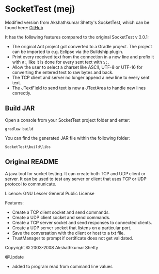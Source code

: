 # SocketTest (mej)

Modified version from Akshathkumar Shetty's SocketTest, which can be found here:
[GitHub](https://github.com/akshath/SocketTest)

It has the following features compared to the original SocketTest v 3.0.1:
 * The original Ant project got converted to a Gradle project. The project can be imported to e.g. Eclipse via the Buildship plugin.
 * Print every received text from the connection in a new line and prefix it with `R:`, like it is done for every sent text with `S:`.
 * Allow the user to select a charset like ASCII, UTF-8 or UTF-16 for converting the entered text to raw bytes and back.
 * The TCP client and server no longer append a new line to every sent text.
 * The JTextField to send text is now a JTextArea to handle new lines correctly.

## Build JAR
Open a console from your SocketTest project folder and enter:

```console
gradlew build
```

You can find the generated JAR file within the following folder:

```console
SocketTest\build\libs
```

## Original README

A java tool for socket testing. It can create both TCP and UDP client or server. It can be used to test any server or client that uses TCP or UDP protocol to communicate.

Licence: GNU Lesser General Public License

Features:
 * Create a TCP client socket and send commands.
 * Create a UDP client socket and send commands.
 * Create a TCP server socket and send responses to connected clients.
 * Create a UDP server socket that listens on a particular port.
 * Save the conversation with the client or host to a txt file.
 * TrustManager to prompt if certificate does not get validated.

Copyright © 2003-2008 Akshathkumar Shetty

@Update
 * added to program read from command line values
